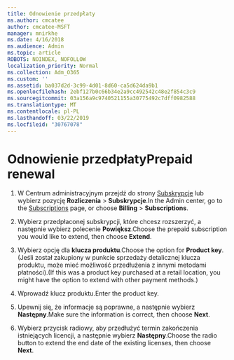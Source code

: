 ```yaml
---
title: Odnowienie przedpłaty
ms.author: cmcatee
author: cmcatee-MSFT
manager: mnirkhe
ms.date: 4/16/2018
ms.audience: Admin
ms.topic: article
ROBOTS: NOINDEX, NOFOLLOW
localization_priority: Normal
ms.collection: Adm_O365
ms.custom: ''
ms.assetid: ba037d2d-3c99-4d01-8d60-ca5d624da9b1
ms.openlocfilehash: 2ebf127b0c66b34e2a9cc492542c48e2f854c3c9
ms.sourcegitcommit: 03a156a9c9740521155a30775492c7dff0982588
ms.translationtype: MT
ms.contentlocale: pl-PL
ms.lasthandoff: 03/22/2019
ms.locfileid: "30767078"
---
```

# <a name="prepaid-renewal"></a><span data-ttu-id="c2ea8-102">Odnowienie przedpłaty</span><span class="sxs-lookup"><span data-stu-id="c2ea8-102">Prepaid renewal</span></span>

1. <span data-ttu-id="c2ea8-103">W Centrum administracyjnym przejdź do strony [Subskrypcje](https://go.microsoft.com/fwlink/p/?linkid=842054) lub wybierz pozycję **Rozliczenia** \> **Subskrypcje**.</span><span class="sxs-lookup"><span data-stu-id="c2ea8-103">In the Admin center, go to the [Subscriptions](https://go.microsoft.com/fwlink/p/?linkid=842054) page, or choose **Billing** \> **Subscriptions**.</span></span>
    
2. <span data-ttu-id="c2ea8-104">Wybierz przedpłaconej subskrypcji, które chcesz rozszerzyć, a następnie wybierz polecenie **Powiększ**.</span><span class="sxs-lookup"><span data-stu-id="c2ea8-104">Choose the prepaid subscription you would like to extend, then choose **Extend**.</span></span>
    
3. <span data-ttu-id="c2ea8-105">Wybierz opcję dla **klucza produktu**.</span><span class="sxs-lookup"><span data-stu-id="c2ea8-105">Choose the option for **Product key**.</span></span> <span data-ttu-id="c2ea8-106">(Jeśli został zakupiony w punkcie sprzedaży detalicznej klucza produktu, może mieć możliwość przedłużenia z innymi metodami płatności).</span><span class="sxs-lookup"><span data-stu-id="c2ea8-106">(If this was a product key purchased at a retail location, you might have the option to extend with other payment methods.)</span></span>
    
4. <span data-ttu-id="c2ea8-107">Wprowadź klucz produktu.</span><span class="sxs-lookup"><span data-stu-id="c2ea8-107">Enter the product key.</span></span>
    
5. <span data-ttu-id="c2ea8-108">Upewnij się, że informacje są poprawne, a następnie wybierz **Następny**.</span><span class="sxs-lookup"><span data-stu-id="c2ea8-108">Make sure the information is correct, then choose **Next**.</span></span>
    
6. <span data-ttu-id="c2ea8-109">Wybierz przycisk radiowy, aby przedłużyć termin zakończenia istniejących licencji, a następnie wybierz **Następny**.</span><span class="sxs-lookup"><span data-stu-id="c2ea8-109">Choose the radio button to extend the end date of the existing licenses, then choose **Next**.</span></span>
    

